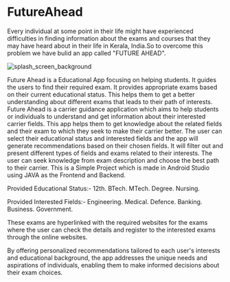 # FutureAhead
Every individual at some point in their life might have experienced difficulties in finding information about the exams and courses that they may have heard about in their life in Kerala, India.So to overcome this problem we have bulid an app called "FUTURE AHEAD".

![splash_screen_background](https://github.com/Sharon-2001/FutureAhead/assets/85445348/da070916-67b2-447e-94a4-5f525814e8f6)

Future Ahead is a Educational App focusing on helping students. It guides the users to find their required exam. It provides appropriate exams based on their current educational status. This helps them to get a better understanding about different exams that leads to their path of interests. Future Ahead is a carrier guidance application which aims to help students or individuals  to understand and get information about  their interested carrier  fields. This  app  helps  them  to  get  knowledge  about  the  related  fields and their exam to which they seek to make their carrier better. The  user  can select their educational status and interested fields and the app will generate recommendations based on their chosen fields. It  will  filter  out  and  present  different  types  of   fields  and  exams  related to  their  interests. The   user   can   seek   knowledge   from   exam   description  and  choose  the best path to their carrier. This is a Simple Project which is made in Android Studio using JAVA as the Frontend and Backend.

Provided Educational Status:-
    12th.
    BTech.
    MTech.
    Degree.
    Nursing.

Provided Interested Fields:-
    Engineering.
    Medical.
    Defence.
    Banking.
    Business.
    Government.

These exams are hyperlinked with the required websites for the exams where the user can check the details and register to the interested exams through the online websites.

By offering personalized recommendations tailored to each user's interests and educational background, the app addresses the unique needs and aspirations of individuals, enabling them to make informed decisions about their exam choices.
